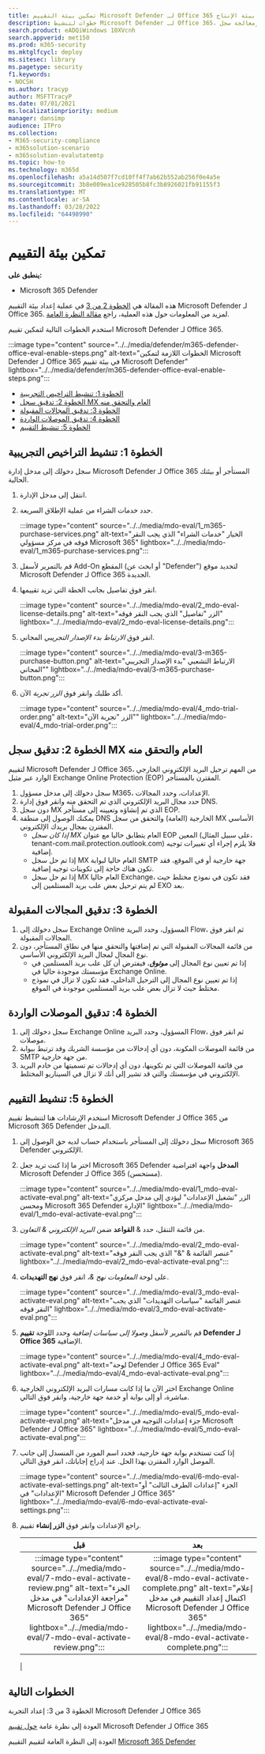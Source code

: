 ```yaml
---
title: تمكين بيئة التقييم Microsoft Defender لـ Office 365 بيئة الإنتاج
description: خطوات لتنشيط Microsoft Defender لـ Office 365، باستخدام التراخيص التجريبية ومعالجة سجل MX & تدقيق المجالات المقبولة والاتصالات الواردة.
search.product: eADQiWindows 10XVcnh
search.appverid: met150
ms.prod: m365-security
ms.mktglfcycl: deploy
ms.sitesec: library
ms.pagetype: security
f1.keywords:
- NOCSH
ms.author: tracyp
author: MSFTTracyP
ms.date: 07/01/2021
ms.localizationpriority: medium
manager: dansimp
audience: ITPro
ms.collection:
- M365-security-compliance
- m365solution-scenario
- m365solution-evalutatemtp
ms.topic: how-to
ms.technology: m365d
ms.openlocfilehash: a5a14d507f7cd10ff4f7ab62b552ab256f0e4a5e
ms.sourcegitcommit: 3b8e009ea1ce928505b8fc3b8926021fb91155f3
ms.translationtype: MT
ms.contentlocale: ar-SA
ms.lasthandoff: 03/28/2022
ms.locfileid: "64498990"
---
```

# <a name="enable-the-evaluation-environment"></a>تمكين بيئة التقييم

**ينطبق على:**
- Microsoft 365 Defender

هذه المقالة هي [الخطوة 2 من 3](eval-defender-office-365-overview.md) في عملية إعداد بيئة التقييم Microsoft Defender لـ Office 365. لمزيد من المعلومات حول هذه العملية، راجع [مقالة النظرة العامة](eval-defender-office-365-overview.md).

استخدم الخطوات التالية لتمكين تقييم Microsoft Defender لـ Office 365.

:::image type="content" source="../../media/defender/m365-defender-office-eval-enable-steps.png" alt-text="الخطوات اللازمة لتمكين Microsoft Defender لـ Office 365 في بيئة تقييم Microsoft Defender" lightbox="../../media/defender/m365-defender-office-eval-enable-steps.png":::


- [الخطوة 1: تنشيط التراخيص التجريبية](#step-1-activate-trial-licenses)
- [الخطوة 2: تدقيق سجل MX العام والتحقق منه](#step-2-audit-and-verify-the-public-mx-record)
- [الخطوة 3: تدقيق المجالات المقبولة](#step-3-audit-accepted-domains)
- [الخطوة 4: تدقيق الموصلات الواردة](#step-4-audit-inbound-connectors)
- [الخطوة 5: تنشيط التقييم](#step-5-activate-the-evaluation)

## <a name="step-1-activate-trial-licenses"></a>الخطوة 1: تنشيط التراخيص التجريبية

سجل دخولك إلى مدخل إدارة Microsoft Defender لـ Office 365 المستأجر أو بيئتك الحالية.

1. انتقل إلى مدخل الإدارة.
2. حدد خدمات الشراء من عملية الإطلاق السريعة.

   :::image type="content" source="../../media/mdo-eval/1_m365-purchase-services.png" alt-text="الخيار &quot;خدمات الشراء&quot; الذي يجب النقر فوقه في مركز مسؤولي Microsoft 365" lightbox="../../media/mdo-eval/1_m365-purchase-services.png":::

3. قم بالتمرير لأسفل Add-On المقطع (أو ابحث عن "Defender") لتحديد موقع Microsoft Defender لـ Office 365 الجديدة.
4. انقر فوق تفاصيل بجانب الخطة التي تريد تقييمها.

   :::image type="content" source="../../media/mdo-eval/2_mdo-eval-license-details.png" alt-text="الزر &quot;تفاصيل&quot; الذي يجب النقر فوقه" lightbox="../../media/mdo-eval/2_mdo-eval-license-details.png":::

5. انقر فوق *الارتباط بدء الإصدار التجريبي* المجاني.

   :::image type="content" source="../../media/mdo-eval/3-m365-purchase-button.png" alt-text="الارتباط التشعبي &quot;بدء الإصدار التجريبي المجاني&quot;" lightbox="../../media/mdo-eval/3-m365-purchase-button.png":::

6. أكد طلبك وانقر فوق *الزر تجربة* الآن.

   :::image type="content" source="../../media/mdo-eval/4_mdo-trial-order.png" alt-text="الزر &quot;تجربة الآن&quot;" lightbox="../../media/mdo-eval/4_mdo-trial-order.png":::

## <a name="step-2-audit-and-verify-the-public-mx-record"></a>الخطوة 2: تدقيق سجل MX العام والتحقق منه

لتقييم Microsoft Defender لـ Office 365، من المهم ترحيل البريد الإلكتروني الخارجي الوارد عبر مثيل Exchange Online Protection (EOP) المقترن بالمستأجر.

1. سجل دخولك إلى مدخل مسؤول M365، الإعدادات، وحدد المجالات.
2. حدد مجال البريد الإلكتروني الذي تم التحقق منه وانقر فوق إدارة DNS.
3. دون سجل MX الذي تم إنشاؤه وتعيينه إلى مستأجر EOP.
4. يمكنك الوصول إلى منطقة DNS الخارجية (العامة) والتحقق من سجل MX الأساسي المقترن بمجال بريدك الإلكتروني.
    - *إذا كان سجل MX* العام يتطابق حاليا مع عنوان EOP المعين (على سبيل المثال، tenant-com.mail.protection.outlook.com) فلا يلزم إجراء أي تغييرات توجيه إضافية.
    - إذا تم حل سجل MX العام حاليا لبوابة SMTP جهة خارجية أو في الموقع، فقد تكون هناك حاجة إلى تكوينات توجيه إضافية.
    - إذا تم حل سجل MX العام حاليا Exchange، فقد تكون في نموذج مختلط حيث لم يتم ترحيل بعض علب بريد المستلمين إلى EXO بعد.

## <a name="step-3-audit-accepted-domains"></a>الخطوة 3: تدقيق المجالات المقبولة

1. سجل دخولك إلى Exchange Online المسؤول، وحدد البريد Flow، ثم انقر فوق المجالات المقبولة.
2. من قائمة المجالات المقبولة التي تم إضافتها والتحقق منها في نطاق المستأجر، دون نوع المجال لمجال البريد الإلكتروني  الأساسي.
    - إذا تم تعيين نوع المجال إلى ***موثوق***، فيفترض أن كل علب بريد المستلمين في مؤسستك موجودة حاليا في Exchange Online.
    - إذا تم تعيين نوع المجال إلى الترحيل  الداخلي، فقد تكون لا تزال في نموذج مختلط حيث لا تزال بعض علب بريد المستلمين موجودة في الموقع.

## <a name="step-4-audit-inbound-connectors"></a>الخطوة 4: تدقيق الموصلات الواردة

1. سجل دخولك إلى Exchange Online المسؤول، وحدد البريد Flow، ثم انقر فوق موصلات.
2. من قائمة الموصلات المكونة، دون أي إدخالات من مؤسسة الشريك وقد ترتبط ببوابة SMTP من جهة خارجية.
3. من قائمة الموصلات التي تم تكوينها، دون أي إدخالات تم تسميتها من  خادم البريد الإلكتروني في مؤسستك والتي قد تشير إلى أنك لا تزال في السيناريو المختلط.

## <a name="step-5-activate-the-evaluation"></a>الخطوة 5: تنشيط التقييم

استخدم الإرشادات هنا لتنشيط تقييم Microsoft Defender لـ Office 365 من Microsoft 365 Defender المدخل.

1. سجل دخولك إلى المستأجر باستخدام حساب لديه حق الوصول إلى Microsoft 365 Defender الإلكتروني.
2. اختر ما إذا كنت تريد جعل Microsoft 365 Defender **المدخل** واجهة افتراضية Microsoft Defender لـ Office 365 (مستحسن).

   :::image type="content" source="../../media/mdo-eval/1_mdo-eval-activate-eval.png" alt-text="الزر &quot;تشغيل الإعدادات&quot; ليؤدي إلى مدخل مركزي ومحسن Microsoft 365 Defender الإدارة" lightbox="../../media/mdo-eval/1_mdo-eval-activate-eval.png":::

3. من قائمة التنقل، حدد & **القواعد** ضمن *البريد الإلكتروني & التعاون*.

   :::image type="content" source="../../media/mdo-eval/2_mdo-eval-activate-eval.png" alt-text="عنصر القائمة & &quot;&&quot; الذي يجب النقر فوقه" lightbox="../../media/mdo-eval/2_mdo-eval-activate-eval.png":::

4. على لوحة *المعلومات نهج &،* انقر فوق **نهج التهديدات**.

   :::image type="content" source="../../media/mdo-eval/3_mdo-eval-activate-eval.png" alt-text="عنصر القائمة &quot;سياسات التهديدات&quot; الذي يجب النقر فوقه" lightbox="../../media/mdo-eval/3_mdo-eval-activate-eval.png":::

5. قم بالتمرير لأسفل *وصولا إلى سياسات إضافية* وحدد اللوحة **تقييم Defender لـ Office 365** الإضافية.

   :::image type="content" source="../../media/mdo-eval/4_mdo-eval-activate-eval.png" alt-text="لوحة Defender لـ Office 365 Eval" lightbox="../../media/mdo-eval/4_mdo-eval-activate-eval.png":::

6. اختر الآن ما إذا كانت مسارات البريد الإلكتروني الخارجية Exchange Online مباشرة، أو إلى بوابة أو خدمة جهة خارجية، وانقر فوق التالي.

   :::image type="content" source="../../media/mdo-eval/5_mdo-eval-activate-eval.png" alt-text="جزء إعدادات التوجيه في مدخل Microsoft Defender لـ Office 365" lightbox="../../media/mdo-eval/5_mdo-eval-activate-eval.png":::

7. إذا كنت تستخدم بوابة جهة خارجية، فحدد اسم المورد من المنسدل إلى جانب الموصل الوارد المقترن بهذا الحل. عند إدراج إجاباتك، انقر فوق التالي.

   :::image type="content" source="../../media/mdo-eval/6-mdo-eval-activate-eval-settings.png" alt-text="الجزء &quot;إعدادات الطرف الثالث&quot; أو &quot;الإعدادات&quot; في Microsoft Defender لـ Office 365" lightbox="../../media/mdo-eval/6-mdo-eval-activate-eval-settings.png":::

8. راجع الإعدادات وانقر فوق **الزر إنشاء** تقييم.

   |قبل|بعد|
   |:---:|:---:|
   |:::image type="content" source="../../media/mdo-eval/7-mdo-eval-activate-review.png" alt-text="الجزء &quot;مراجعة الإعدادات&quot; في مدخل Microsoft Defender لـ Office 365" lightbox="../../media/mdo-eval/7-mdo-eval-activate-review.png":::|:::image type="content" source="../../media/mdo-eval/8-mdo-eval-activate-complete.png" alt-text="إعلام اكتمال إعداد التقييم في مدخل Microsoft Defender لـ Office 365" lightbox="../../media/mdo-eval/8-mdo-eval-activate-complete.png":::|
   |

## <a name="next-steps"></a>الخطوات التالية

الخطوة 3 من 3: إعداد التجربة Microsoft Defender لـ Office 365

العودة إلى نظرة عامة [حول تقييم](eval-defender-office-365-overview.md) Microsoft Defender لـ Office 365

العودة إلى النظرة العامة لتقييم التقييم [Microsoft 365 Defender](eval-overview.md)

